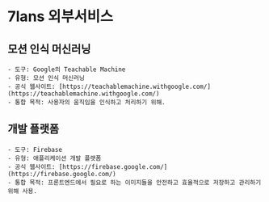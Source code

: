# 7lans 외부서비스

## 모션 인식 머신러닝
    - 도구: Google의 Teachable Machine
    - 유형: 모션 인식 머신러닝
    - 공식 웹사이트: [https://teachablemachine.withgoogle.com/](https://teachablemachine.withgoogle.com/)
    - 통합 목적: 사용자의 움직임을 인식하고 처리하기 위해.


## 개발 플랫폼
    - 도구: Firebase
    - 유형: 애플리케이션 개발 플랫폼
    - 공식 웹사이트: [https://firebase.google.com/](https://firebase.google.com/)
    - 통합 목적: 프론트엔드에서 필요로 하는 이미지들을 안전하고 효율적으로 저장하고 관리하기 위해 사용. 